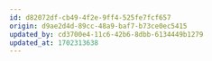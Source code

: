 ```yaml
---
id: d82072df-cb49-4f2e-9ff4-525fe7fcf657
origin: d9ae2d4d-89cc-48a9-baf7-b73ce0ec5415
updated_by: cd3700e4-11c6-42b6-8dbb-6134449b1279
updated_at: 1702313638
---
```

